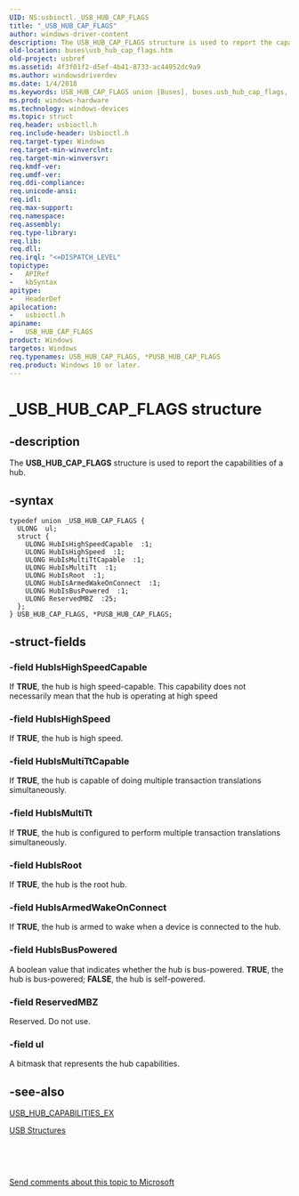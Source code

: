 ```yaml
---
UID: NS:usbioctl._USB_HUB_CAP_FLAGS
title: "_USB_HUB_CAP_FLAGS"
author: windows-driver-content
description: The USB_HUB_CAP_FLAGS structure is used to report the capabilities of a hub.
old-location: buses\usb_hub_cap_flags.htm
old-project: usbref
ms.assetid: 4f3f01f2-d5ef-4b41-8733-ac44952dc9a9
ms.author: windowsdriverdev
ms.date: 1/4/2018
ms.keywords: USB_HUB_CAP_FLAGS union [Buses], buses.usb_hub_cap_flags, *PUSB_HUB_CAP_FLAGS, usbioctl/PUSB_HUB_CAP_FLAGS, PUSB_HUB_CAP_FLAGS, usbioctl/USB_HUB_CAP_FLAGS, _USB_HUB_CAP_FLAGS, usbstrct_0c0ca119-db83-4486-9b65-f16c70716c14.xml, USB_HUB_CAP_FLAGS, PUSB_HUB_CAP_FLAGS union pointer [Buses]
ms.prod: windows-hardware
ms.technology: windows-devices
ms.topic: struct
req.header: usbioctl.h
req.include-header: Usbioctl.h
req.target-type: Windows
req.target-min-winverclnt: 
req.target-min-winversvr: 
req.kmdf-ver: 
req.umdf-ver: 
req.ddi-compliance: 
req.unicode-ansi: 
req.idl: 
req.max-support: 
req.namespace: 
req.assembly: 
req.type-library: 
req.lib: 
req.dll: 
req.irql: "<=DISPATCH_LEVEL"
topictype:
-	APIRef
-	kbSyntax
apitype:
-	HeaderDef
apilocation:
-	usbioctl.h
apiname:
-	USB_HUB_CAP_FLAGS
product: Windows
targetos: Windows
req.typenames: USB_HUB_CAP_FLAGS, *PUSB_HUB_CAP_FLAGS
req.product: Windows 10 or later.
---
```


# _USB_HUB_CAP_FLAGS structure


## -description


The <b>USB_HUB_CAP_FLAGS</b> structure is used to report the capabilities of a hub.


## -syntax


````
typedef union _USB_HUB_CAP_FLAGS {
  ULONG  ul;
  struct {
    ULONG HubIsHighSpeedCapable  :1;
    ULONG HubIsHighSpeed  :1;
    ULONG HubIsMultiTtCapable  :1;
    ULONG HubIsMultiTt  :1;
    ULONG HubIsRoot  :1;
    ULONG HubIsArmedWakeOnConnect  :1;
    ULONG HubIsBusPowered  :1;
    ULONG ReservedMBZ  :25;
  };
} USB_HUB_CAP_FLAGS, *PUSB_HUB_CAP_FLAGS;
````


## -struct-fields




### -field HubIsHighSpeedCapable

If <b>TRUE</b>, the hub is high speed-capable. This capability does not necessarily mean that the hub is operating at high speed


### -field HubIsHighSpeed

If <b>TRUE</b>, the hub is high speed.


### -field HubIsMultiTtCapable

If <b>TRUE</b>, the hub is capable of doing multiple transaction translations simultaneously.


### -field HubIsMultiTt

If <b>TRUE</b>, the hub is configured to perform multiple transaction translations simultaneously.


### -field HubIsRoot

If <b>TRUE</b>, the hub is the root hub.


### -field HubIsArmedWakeOnConnect

If <b>TRUE</b>, the hub is armed to wake when a device is connected to the hub.


### -field HubIsBusPowered

A boolean value that indicates whether the hub is bus-powered. <b>TRUE</b>, the hub is bus-powered; <b>FALSE</b>, the hub is self-powered.


### -field ReservedMBZ

Reserved. Do not use.


### -field ul

A bitmask that represents the hub capabilities.


## -see-also

<a href="..\usbioctl\ns-usbioctl-_usb_hub_capabilities_ex.md">USB_HUB_CAPABILITIES_EX</a>

<a href="https://msdn.microsoft.com/library/windows/hardware/ff540160">USB Structures</a>

 

 

<a href="mailto:wsddocfb@microsoft.com?subject=Documentation%20feedback [usbref\buses]:%20USB_HUB_CAP_FLAGS union%20 RELEASE:%20(1/4/2018)&amp;body=%0A%0APRIVACY STATEMENT%0A%0AWe use your feedback to improve the documentation. We don't use your email address for any other purpose, and we'll remove your email address from our system after the issue that you're reporting is fixed. While we're working to fix this issue, we might send you an email message to ask for more info. Later, we might also send you an email message to let you know that we've addressed your feedback.%0A%0AFor more info about Microsoft's privacy policy, see http://privacy.microsoft.com/en-us/default.aspx." title="Send comments about this topic to Microsoft">Send comments about this topic to Microsoft</a>

